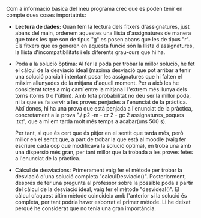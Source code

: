 Com a informació bàsica del meu programa crec que es poden tenir en compte dues coses importatnts:

- **Lectura de dades:**
  Quan fem la lectura dels fitxers d'assignatures, just abans del main, ordenem aquestes una llista d'assignatures de manera que totes les que son de tipus "g" es posen abans que les de tipus "r".
  Els fitxers que es generen en aquesta funció són la llista d'assignatures, la llista d'incompatibilitats i els diferents grau-curs que hi ha.
  
- Poda a la solució òptima:
  Al fer la poda per trobar la millor solució, he fet el càlcul de la desviació ideal (màxima desviació que pot arribar a tenir una solució parcial) intentant posar les assignatures que hi falten el màxim          allunyades de la mitjana d'aquell moment. Per a això les he considerat totes a mig camí entre la mitjana i l'extrem més llunya dels torns (torns 0 o l'últim). Amb tota probabilitat no deu ser la millor poda,     ni la que es fa servir a les proves penjades a l'enunciat de la pràctica.  Així doncs,  hi ha una prova que està penjada a l'enunciat de la pràctica, concretament a la prova "./ p2 -m - cr 2 - gc 2               assignatures_poques .txt", que a mi em tarda molt més temps a acabar(uns 500 s).

  Per tant, si que és cert que és pitjor en el sentit que tarda més, però millor en el sentit que, a part de trobar la que està al moodle (vaig fer escriure cada cop que modificava la solució òptima), en troba     una amb una dispersió més gran, per tant millor que la trobada a les proves fetes a l'enunciat de la pràctica.

- Càlcul de desviacions:
  Primerament vaig fer el mètode per trobar la desviació d'una solució completa "calculDesviacio()". Posteriorment, després de fer una pregunta al professor sobre la possible poda a partir del càlcul de la         desviació ideal, vaig fer el mètode "desvideal()". El càlcul d'aquest últim mètode coincideix amb l'anterior si la solució és completa, per tant podria haver esborrat el primer mètode. Li he deixat perquè he     considerat que no tenia una gran importància.

 
